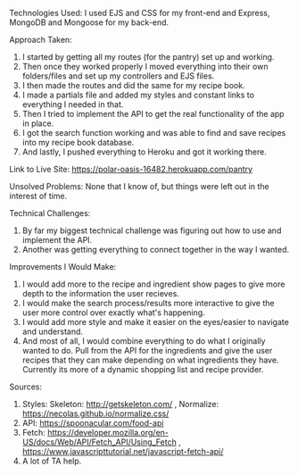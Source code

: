 Technologies Used: 
  I used EJS and CSS for my front-end and Express, MongoDB and Mongoose for my back-end.

Approach Taken: 
  1. I started by getting all my routes (for the pantry) set up and working.
  2. Then once they worked properly I moved everything into their own folders/files and set up my controllers and EJS files.
  3. I then made the routes and did the same for my recipe book.
  4. I made a partials file and added my styles and constant links to everything I needed in that.
  5. Then I tried to implement the API to get the real functionality of the app in place.
  6. I got the search function working and was able to find and save recipes into my recipe book database.
  7. And lastly, I pushed everything to Heroku and got it working there.
  
Link to Live Site: 
  https://polar-oasis-16482.herokuapp.com/pantry
  
Unsolved Problems: 
  None that I know of, but things were left out in the interest of time.

Technical Challenges: 
  1. By far my biggest technical challenge was figuring out how to use and implement the API.
  2. Another was getting everything to connect together in the way I wanted.
  
Improvements I Would Make: 
  1. I would add more to the recipe and ingredient show pages to give more depth to the information the user recieves.
  2. I would make the search process/results more interactive to give the user more control over exactly what's happening.
  3. I would add more style and make it easier on the eyes/easier to navigate and understand.
  4. And most of all, I would combine everything to do what I originally wanted to do. Pull from the API for the ingredients and give the user recipes that they can make depending on what ingredients they have. Currently its more of a dynamic shopping list and recipe provider. 
  

Sources: 
  1. Styles: Skeleton: http://getskeleton.com/ , Normalize: https://necolas.github.io/normalize.css/
  2. API: https://spoonacular.com/food-api
  3. Fetch: https://developer.mozilla.org/en-US/docs/Web/API/Fetch_API/Using_Fetch , https://www.javascripttutorial.net/javascript-fetch-api/
  4. A lot of TA help.
